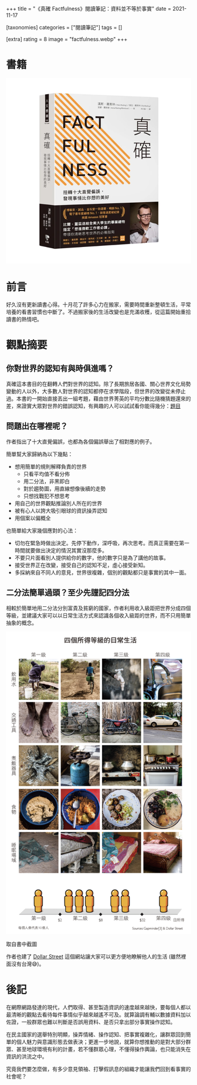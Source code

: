 +++
title = "《真確 Factfulness》閱讀筆記：資料並不等於事實"
date = 2021-11-17

[taxonomies]
categories = ["閱讀筆記"]
tags = []

[extra]
rating = 8
image = "factfulness.webp"
+++

# 書籍

![](factfulness.webp)

# 前言

好久沒有更新讀書心得。十月花了許多心力在搬家，需要時間重新整頓生活，平常培養的看書習慣也中斷了。不過搬家後的生活改變也是充滿收穫，從這篇開始重拾讀書的熱情吧。

# 觀點摘要

## 你對世界的認知有與時俱進嗎？

真確這本書目的在翻轉人們對世界的認知。除了長期旅居各國、關心世界文化局勢變動的人以外，大多數人對世界的認知都停在求學階段，但世界的改變從未停止過。本書的一開始直接丟出一組考題，藉由世界菁英的平均分數比隨機猜題還來的差，來證實大眾對世界的錯誤認知，有興趣的人可以試試看你能得幾分：[題目](https://upgrader.gapminder.org/)

## 問題出在哪裡呢？
作者指出了十大直覺偏誤，也都為各個偏誤舉出了相對應的例子。

簡單幫大家歸納為以下幾點：
* 想用簡單的規則解釋負責的世界
  * 只看平均值不看分佈
  * 用二分法，非黑即白
  * 對於趨勢圖，用直線想像後續的走勢
  * 只想找戰犯不想思考
* 用自己的世界觀點推論別人所在的世界
* 被有心人以誇大吸引眼球的資訊操弄認知
* 用個案以偏概全

也簡單給大家幾個應對的心法：
* 切勿在緊急時做出決定。先停下動作，深呼吸，再次思考。而真正需要在第一時間就要做出決定的情況其實沒那麼多。
* 不要只片面看別人提供給你的數字，他的數字只是為了講他的故事。
* 接受世界正在改變，接受自己的認知不足，虛心接受新知。
* 多採納來自不同人的意見，世界很複雜，個別的觀點都只是事實的其中一面。

## 二分法簡單過頭？至少先謹記四分法
相較於簡單地用二分法分別富貴及貧窮的國家，作者利用收入級距把世界分成四個等級，並建議大家可以以日常生活方式來認識各個收入級距的世界，而不只用簡單抽象的概念。

![](4-income-level.png)
<p class="image-caption">取自書中截圖</p>

作者也建了 [Dollar Street](https://www.gapminder.org/dollar-street) 這個網站讓大家可以更方便地瞭解他人的生活 (雖然裡面沒有台灣😅)。

# 後記

在網際網路發達的現代，人們取得、甚至製造資訊的速度越來越快，要每個人都以最清晰的觀點去看待每件事情似乎越來越遙不可及。就算論調有輔以數據資料加以佐證，一般群眾也難以判斷是否誤用資料、是否只拿出部分事實操作認知。

在民主國家的選舉特別明顯，操弄情緒、操作認知、把事實複雜化，讓群眾回到簡單的個人魅力與意識形態去做表決；更進一步地說，就算你想推動的是對大部分群眾、甚至地球環境有利的計畫，若不懂群眾心理，不懂得操作輿論，也只能消失在資訊的洪流之中。

究竟我們要怎麼做，有多少意見領袖、打擊假訊息的組織才能讓我們回到看事實的社會呢？
